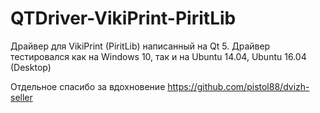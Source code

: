 # QTDriver-VikiPrint-PiritLib
Драйвер для VikiPrint (PiritLib) написанный на Qt 5.
Драйвер тестировался как на Windows 10, так и на Ubuntu 14.04, Ubuntu 16.04 (Desktop)

Отдельное спасибо за вдохновение https://github.com/pistol88/dvizh-seller
